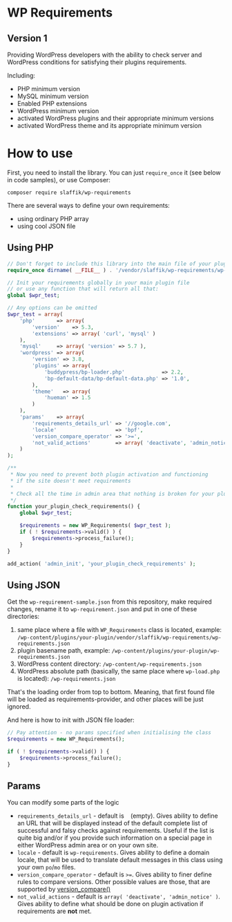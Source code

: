 # WP Requirements
## Version 1

Providing WordPress developers with the ability to check server and WordPress conditions for satisfying their plugins requirements.

Including:
* PHP minimum version
* MySQL minimum version
* Enabled PHP extensions
* WordPress minimum version
* activated WordPress plugins and their appropriate minimum versions
* activated WordPress theme and its appropriate minimum version

# How to use

First, you need to install the library. You can just `require_once` it (see below in code samples), or use Composer:

```composer require slaffik/wp-requirements```

There are several ways to define your own requirements:

* using ordinary PHP array
* using cool JSON file

## Using PHP

```php
// Don't forget to include this library into the main file of your plugin
require_once dirname( __FILE__ ) . '/vendor/slaffik/wp-requirements/wp-requirements.php';

// Init your requirements globally in your main plugin file
// or use any function that will return all that:
global $wpr_test;

// Any options can be omitted
$wpr_test = array(
	'php'       => array(
		'version'    => 5.3,
		'extensions' => array( 'curl', 'mysql' )
	),
	'mysql'     => array( 'version' => 5.7 ),
	'wordpress' => array(
		'version' => 3.8,
		'plugins' => array(
			'buddypress/bp-loader.php'            => 2.2,
			'bp-default-data/bp-default-data.php' => '1.0',
		),
		'theme'   => array(
			'hueman' => 1.5
		)
	),
	'params'    => array(
		'requirements_details_url' => '//google.com',
		'locale'                   => 'bpf',
		'version_compare_operator' => '>=',
		'not_valid_actions'        => array( 'deactivate', 'admin_notice' )
	)
);

/**
 * Now you need to prevent both plugin activation and functioning
 * if the site doesn't meet requirements
 *
 * Check all the time in admin area that nothing is broken for your plugin.
 */
function your_plugin_check_requirements() {
	global $wpr_test;

	$requirements = new WP_Requirements( $wpr_test );
	if ( ! $requirements->valid() ) {
		$requirements->process_failure();
	}
}

add_action( 'admin_init', 'your_plugin_check_requirements' );
```

## Using JSON

Get the `wp-requirement-sample.json` from this repository, make required changes, rename it to `wp-requirement.json` and put in one of these directories:

1. same place where a file with `WP_Requirements` class is located, example: `/wp-content/plugins/your-plugin/vendor/slaffik/wp-requirements/wp-requirements.json`
2. plugin basename path, example: `/wp-content/plugins/your-plugin/wp-requirements.json`
3. WordPress content directory: `/wp-content/wp-requirements.json`
4. WordPress absolute path (basically, the same place where `wp-load.php` is located): `/wp-requirements.json`

That's the loading order from top to bottom. Meaning, that first found file will be loaded as requirements-provider, and other places will be just ignored.

And here is how to init with JSON file loader:

```php
// Pay attention - no params specified when initialising the class
$requirements = new WP_Requirements();

if ( ! $requirements->valid() ) {
	$requirements->process_failure();
}
```

## Params

You can modify some parts of the logic

* `requirements_details_url` - default is ` ` (empty). Gives ability to define an URL that will be displayed instead of the default complete list of successful and falsy checks against requirements. Useful if the list is quite big and/or if you provide such information on a special page in either WordPress admin area or on your own site.
* `locale` - default is `wp-requirements`. Gives ability to define a domain locale, that will be used to translate default messages in this class using your own `po`/`mo` files.
* `version_compare_operator` - default is `>=`. Gives ability to finer define rules to compare versions. Other possible values are those, that are supported by [version_compare()](http://php.net/manual/en/function.version-compare.php)
* `not_valid_actions` - default is `array( 'deactivate', 'admin_notice' )`. Gives ability to define what should be done on plugin activation if requirements are **not** met.
